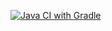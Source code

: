 [![Java CI with Gradle](https://github.com/KsuxaPoshekhova/Homework3/actions/workflows/gradle.yml/badge.svg)](https://github.com/KsuxaPoshekhova/Homework3/actions/workflows/gradle.yml)
